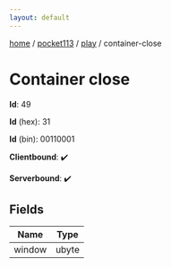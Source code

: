 ```yaml
---
layout: default
---
```


[home](/)  /  [pocket113](/protocol/pocket113)  /  [play](/protocol/pocket113/play)  /  container-close

# Container close

**Id**: 49

**Id** (hex): 31

**Id** (bin): 00110001

**Clientbound**: ✔️

**Serverbound**: ✔️

## Fields

Name | Type
---|---
window | ubyte

